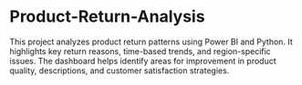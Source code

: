 # Product-Return-Analysis
This project analyzes product return patterns using Power BI and Python. It highlights key return reasons, time-based trends, and region-specific issues. The dashboard helps identify areas for improvement in product quality, descriptions, and customer satisfaction strategies.
